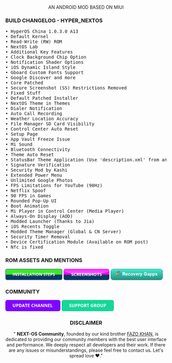 <div align="center" >
  <img  src=""  />
  <p>AN ANDROID MOD BASED ON MIUI</p>
</div>
<h3>BUILD CHANGELOG - HYPER_NEXTOS</h3>
<pre>
• HyperOS China 1.0.3.0 A13
• Default Kernel
• Read-Write (RW) ROM
• NextOS Lab
• Additional Key Features
• Clock Background Chip Option
• Notification Shader Options
• iOS Dynamic Island Style
• Gboard Custom Fonts Support
• Google Discover and more
• Core Patched
• Secure Screenshot (SS) Restrictions Removed
• Fixed Stuff 
• Default Patched Installer
• NextOS Theme in Themes
• Dialer Notification
• Auto Call Recording
• Weather Location Accuracy
• File Manager SD Card Visibility
• Control Center Auto Reset
• Setup Page
• App Vault Freeze Issue
• Mi Sound
• Bluetooth Connectivity
• Theme Auto Reset
• StatusBar Theme Application (Use 'description.xml' from any '.mtz' theme)
• Signature Verification
• Security Mod by Kashi
• Extended Power Menu
• Unlimited Google Photos
• FPS Limitations for YouTube (90Hz)
• Netflix Spoof
• 90 FPS in Games
• Rounded Pop-Up UI
• Boot Animation
• Mi Player in Control Center (Media Player)
• Always-On Display (AOD)
• Modded Launcher (Thanks to Jia)
• iOS Recents Toggle
• Modded Theme Manager (Global & CN Server)
• Security Timer Removal
• Device Certification Module (Available on ROM post)
• Nfc is fixed
</pre>


<h3>ROM ASSETS AND MENTIONS</h3>

<a href="https://telegra.ph/NEXT-OS---FLASHING-STEPS-02-26"><img  height="35" src="https://raw.githubusercontent.com/darksky4you/NEXT_PARTICLE_PROJECT/main/DATABASE/assets/button_installation-steps.png"  /></a>
<a href="https://t.me/SSgroupRN11"><img  height="35" src="https://raw.githubusercontent.com/darksky4you/NEXT_PARTICLE_PROJECT/main/DATABASE/assets/button_screenshots.png"  /></a>
<a href="https://drive.google.com/file/d/1-2z2QGb98SnVotVacQc6Fp-AOPHgjmMG/view?usp=drivesdk"><img  height="35" src="https://raw.githubusercontent.com/darksky4you/NEXT_PARTICLE_PROJECT/main/DATABASE/assets/gapps_button.png"  /></a>

<h3>COMMUNITY</h3>

<a href="https://t.me/RedmiN11Pak"><img  height="35" src="https://raw.githubusercontent.com/darksky4you/NEXT_PARTICLE_PROJECT/main/DATABASE/assets/button_update-channel.png"  /></a>
<a href="https://t.me/nextosmerlinx"><img  height="35" src="https://raw.githubusercontent.com/darksky4you/NEXT_PARTICLE_PROJECT/main/DATABASE/assets/button_support-group.png"  /></a>


<h3 align="center" >DISCLAIMER</h3>
<p align="center">" <b>NEXT-OS Community</b>, founded by our kind brother <a href="https://t.me/Fazokhan">FAZO KHAN</a>, is dedicated to providing our community members with the best user interface and performance. We deeply respect all developers and their work. If there are any issues or misunderstandings, please feel free to contact us. Let's spread love ❤️."




</p>




